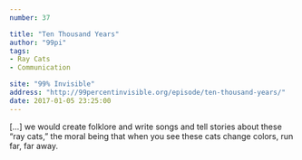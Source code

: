```yaml
---
number: 37

title: "Ten Thousand Years"
author: "99pi"
tags:
- Ray Cats
- Communication

site: "99% Invisible"
address: "http://99percentinvisible.org/episode/ten-thousand-years/"
date: 2017-01-05 23:25:00
---
```


[…] we would create folklore and write songs and tell stories about these “ray cats,” the moral being that when you see these cats change colors, run far, far away.
